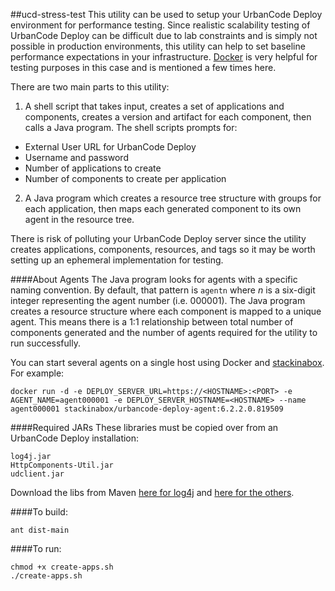 ##ucd-stress-test
This utility can be used to setup your UrbanCode Deploy environment for performance testing. Since realistic scalability testing of UrbanCode Deploy can be difficult due to lab constraints and is simply not possible in production environments, this utility can help to set baseline performance expectations in your infrastructure. [Docker](http://docker.io) is very helpful for testing purposes in this case and is mentioned a few times here.

There are two main parts to this utility:

1. A shell script that takes input, creates a set of applications and components, creates a version and artifact for each component, then calls a Java program. The shell scripts prompts for:
  - External User URL for UrbanCode Deploy
  - Username and password
  - Number of applications to create
  - Number of components to create per application
  
2. A Java program which creates a resource tree structure with groups for each application, then maps each generated component to its own agent in the resource tree.

There is risk of polluting your UrbanCode Deploy server since the utility creates applications, components, resources, and tags so it may be worth setting up an ephemeral implementation for testing.

####About Agents
The Java program looks for agents with a specific naming convention. By default, that pattern is `agentn` where *n* is a six-digit integer representing the agent number (i.e. 000001). The Java program creates a resource structure where each component is mapped to a unique agent. This means there is a 1:1 relationship between total number of components generated and the number of agents required for the utility to run successfully.

You can start several agents on a single host using Docker and [stackinabox](http://stackinabox.io). For example:
```
docker run -d -e DEPLOY_SERVER_URL=https://<HOSTNAME>:<PORT> -e AGENT_NAME=agent000001 -e DEPLOY_SERVER_HOSTNAME=<HOSTNAME> --name agent000001 stackinabox/urbancode-deploy-agent:6.2.2.0.819509
```

####Required JARs
These libraries must be copied over from an UrbanCode Deploy installation:
```
log4j.jar
HttpComponents-Util.jar
udclient.jar
```
Download the libs from Maven [here for log4j](https://mvnrepository.com/artifact/log4j/log4j) and [here for the others](https://public.dhe.ibm.com/software/products/UrbanCode/maven2/).

####To build:
```
ant dist-main
```

####To run:
```
chmod +x create-apps.sh
./create-apps.sh
```
